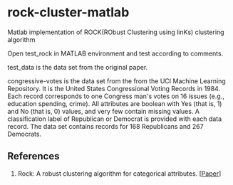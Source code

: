 # rock-cluster-matlab
Matlab implementation of ROCK(RObust Clustering using linKs) clustering algorithm

Open test_rock in MATLAB environment and test according to comments.

test_data is the data set from the original paper.

congressive-votes is the data set from the from the UCI Machine Learning Repository. It is the United States Congressional Voting Records in 1984. Each record corresponds to one Congress man's votes on 16 issues (e.g., education spending, crime). All attributes are boolean with Yes (that is, 1) and No (that is, 0) values, and very few contain missing values. A classification label of Republican or Democrat is provided with each data record. The data set contains records for 168 Republicans and 267 Democrats.

## References
1. Rock: A robust clustering algorithm for categorical attributes. [[Paper](https://www.sciencedirect.com/science/article/pii/S0306437900000223)]